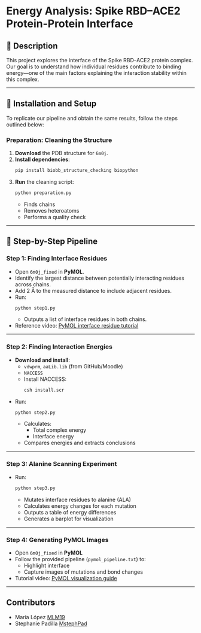 # Energy Analysis: Spike RBD–ACE2 Protein-Protein Interface

## 📌 Description

This project explores the interface of the Spike RBD–ACE2 protein complex. Our goal is to understand how individual residues contribute to binding energy—one of the main factors explaining the interaction stability within this complex.

---

## 🚀 Installation and Setup

To replicate our pipeline and obtain the same results, follow the steps outlined below:

### Preparation: Cleaning the Structure

1. **Download** the PDB structure for `6m0j`.
2. **Install dependencies**:
   ```bash
   pip install biobb_structure_checking biopython
   ```
3. **Run** the cleaning script:
   ```bash
   python preparation.py
   ```
   - Finds chains
   - Removes heteroatoms
   - Performs a quality check

---

## 🔬 Step-by-Step Pipeline

### Step 1: Finding Interface Residues

- Open `6m0j_fixed` in **PyMOL**.
- Identify the largest distance between potentially interacting residues across chains.
- Add 2 Å to the measured distance to include adjacent residues.
- Run:
  ```bash
  python step1.py
  ```
  - Outputs a list of interface residues in both chains.
- Reference video: [PyMOL interface residue tutorial](https://www.youtube.com/watch?v=hcnnKrlqa9M)

---

### Step 2: Finding Interaction Energies

- **Download and install**:
  - `vdwprm`, `aaLib.lib` (from GitHub/Moodle)
  - `NACCESS`
  - Install NACCESS:
    ```bash
    csh install.scr
    ```
- Run:
  ```bash
  python step2.py
  ```
  - Calculates:
    - Total complex energy
    - Interface energy
  - Compares energies and extracts conclusions

---

### Step 3: Alanine Scanning Experiment

- Run:
  ```bash
  python step3.py
  ```
  - Mutates interface residues to alanine (ALA)
  - Calculates energy changes for each mutation
  - Outputs a table of energy differences
  - Generates a barplot for visualization

---

### Step 4: Generating PyMOL Images

- Open `6m0j_fixed` in **PyMOL**
- Follow the provided pipeline (`pymol_pipeline.txt`) to:
  - Highlight interface
  - Capture images of mutations and bond changes
- Tutorial video: [PyMOL visualization guide](https://www.youtube.com/watch?v=wGRMGEnHPdg)

---

## Contributors
 
- María López  [MLM19](https://github.com/MLM19)
- Stephanie Padilla [MstephPad](https://github.com/MstephPad)
